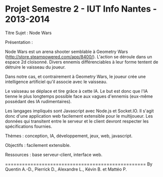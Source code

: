 Projet Semestre 2 - IUT Info Nantes - 2013-2014
==================================================

Titre Sujet : Node Wars

Présentation :

Node Wars est un arena shooter semblable à Geometry Wars (http://store.steampowered.com/app/8400/). L'action se déroule dans un espace 2d cloisonné. Divers ennemis différenciables à leur forme tentent de détruire le vaisseau du joueur.

Dans notre cas, et contrairement à Geometry Wars, le joueur crée une intelligence artificiel qu'il associe avec le vaisseau.

Le vaisseau se déplace et tire grâce à cette IA. Le but est donc que l'IA tienne le plus longtemps possible face aux vagues d'ennemis (eux-même possédant des IA rudimentaires).

Les langages impliqués sont Javascript avec Node.js et Socket.IO. Il s'agit donc d'une application web facilement extensible pour le multijoueur. Les données qui transitent entre le serveur et le client devront respecter les spécifications fournies.

Thèmes : conception, IA, développement, jeux, web, javascript.

Objectifs : facilement extensible.

Ressources : base serveur-client, interface web.

==================================================
By Quentin A.-D., Pierrick D., Alexandre L., Kévin B. et Mattéo P.